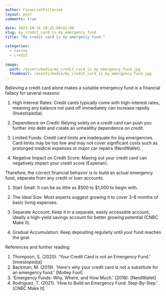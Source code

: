 ```yaml
---
author: FinancialFallacies
layout: post
comments: true

date: 2023-10-16 10:25:00+02:00  
slug: my_credit_card_is_my_emergency_fund
title: "My credit card is my emergency fund."

categories:
  - saving
  - credit
  
image:
  path: /assets/media/my_credit_card_is_my_emergency_fund.jpg
  thumbnail: /assets/media/my_credit_card_is_my_emergency_fund.jpg
---
```


Believing a credit card alone makes a suitable emergency fund is a financial fallacy for several reasons:

1. High Interest Rates: Credit cards typically come with high-interest rates, meaning any balance not paid off immediately can increase rapidly (Investopedia).

2. Dependence on Credit: Relying solely on a credit card can push you further into debt and create an unhealthy dependence on credit.

3. Limited Funds: Credit card limits are inadequate for big emergencies. Card limits may be too low and may not cover significant costs such as prolonged medical expenses or major car repairs (NerdWallet).

4. Negative Impact on Credit Score: Maxing out your credit card can negatively impact your credit score (Experian). 

Therefore, the correct financial behavior is to build an actual emergency fund, separate from any credit or loan accounts.

1. Start Small: It can be as little as $500 to $1,000 to begin with. 

2. The Ideal Size: Most experts suggest growing it to cover 3-6 months of basic living expenses. 

3. Separate Account: Keep it in a separate, easily accessible account, ideally a high-yield savings account for better growing potential (CNBC Make It). 

4. Gradual Accumulation: Keep depositing regularly until your fund reaches the goal.

References and further reading:
1. Thompson, S. (2020). 'Your Credit Card is not an Emergency Fund.' [Investopedia]
2. Backman, M. (2019). 'Here's why your credit card is not a substitute for an emergency fund.' [Motley Fool]
3. 'Emergency Funds: Why, Where, and How Much.' (2018). [NerdWallet]
4. Rodriguez, T. (2021). 'How to Build an Emergency Fund: Step-By-Step.' [CNBC Make It]
